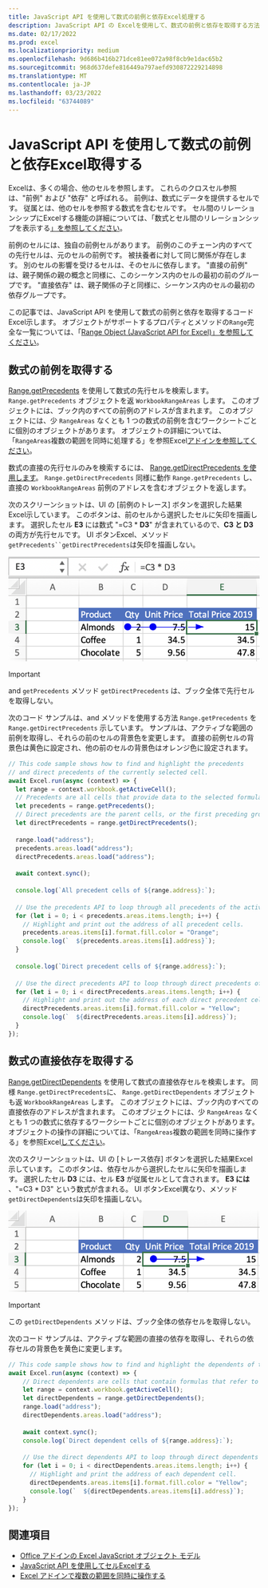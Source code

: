 ```yaml
---
title: JavaScript API を使用して数式の前例と依存Excel処理する
description: JavaScript API の Excelを使用して、数式の前例と依存を取得する方法について説明します。
ms.date: 02/17/2022
ms.prod: excel
ms.localizationpriority: medium
ms.openlocfilehash: 9d686b416b271dce81ee072a98f8cb9e1dac65b2
ms.sourcegitcommit: 968d637defe816449a797aefd930872229214898
ms.translationtype: MT
ms.contentlocale: ja-JP
ms.lasthandoff: 03/23/2022
ms.locfileid: "63744089"
---
```

# <a name="get-formula-precedents-and-dependents-using-the-excel-javascript-api"></a>JavaScript API を使用して数式の前例と依存Excel取得する

Excelは、多くの場合、他のセルを参照します。 これらのクロスセル参照は、"前例" および "依存" と呼ばれる。 前例は、数式にデータを提供するセルです。 従属とは、他のセルを参照する数式を含むセルです。 セル間のリレーションシップにExcelする機能の詳細については、「数式とセル間のリレーションシップを表示する[」を参照してください](https://support.microsoft.com/office/a59bef2b-3701-46bf-8ff1-d3518771d507)。

前例のセルには、独自の前例セルがあります。 前例のこのチェーン内のすべての先行セルは、元のセルの前例です。 被扶養者に対して同じ関係が存在します。 別のセルの影響を受けるセルは、そのセルに依存します。 "直接の前例" は、親子関係の親の概念と同様に、このシーケンス内のセルの最初の前のグループです。 "直接依存" は、親子関係の子と同様に、シーケンス内のセルの最初の依存グループです。

この記事では、JavaScript API を使用して数式の前例と依存を取得するコード Excel示します。 オブジェクトがサポートするプロパティとメソッドの`Range`完全な一覧については、「[Range Object (JavaScript API for Excel)」を参照してください](/javascript/api/excel/excel.range)。

## <a name="get-the-precedents-of-a-formula"></a>数式の前例を取得する

[Range.getPrecedents](/javascript/api/excel/excel.range#excel-excel-range-getprecedents-member(1)) を使用して数式の先行セルを検索します。 `Range.getPrecedents` オブジェクトを返 `WorkbookRangeAreas` します。 このオブジェクトには、ブック内のすべての前例のアドレスが含まれます。 このオブジェクトには、少 `RangeAreas` なくとも 1 つの数式の前例を含むワークシートごとに個別のオブジェクトがあります。 オブジェクトの詳細については、「`RangeAreas`複数の範囲を同時に処理する」を参照Excel[アドインを参照してください](excel-add-ins-multiple-ranges.md)。

数式の直接の先行セルのみを検索するには、 [Range.getDirectPrecedents を使用します](/javascript/api/excel/excel.range#excel-excel-range-getdirectprecedents-member(1))。 `Range.getDirectPrecedents` 同様に動作 `Range.getPrecedents` し、直接の `WorkbookRangeAreas` 前例のアドレスを含むオブジェクトを返します。

次のスクリーンショットは、UI の [前例のトレース] ボタンを選択した結果Excel示しています。 このボタンは、前のセルから選択したセルに矢印を描画します。 選択したセル **E3** には数式 "=C3 * **D3**" が含まれているので、**C3 と D3** の両方が先行セルです。 UI ボタンExcel、メソッド`getPrecedents``getDirectPrecedents`は矢印を描画しない。

![UI の矢印トレースの先行セルExcelします。](../images/excel-ranges-trace-precedents.png)

> [!IMPORTANT]
> and `getPrecedents` メソッド `getDirectPrecedents` は、ブック全体で先行セルを取得しない。

次のコード サンプルは、and メソッドを使用する方法 `Range.getPrecedents` を `Range.getDirectPrecedents` 示しています。 サンプルは、アクティブな範囲の前例を取得し、それらの前のセルの背景色を変更します。 直接の前例セルの背景色は黄色に設定され、他の前のセルの背景色はオレンジ色に設定されます。

```js
// This code sample shows how to find and highlight the precedents 
// and direct precedents of the currently selected cell.
await Excel.run(async (context) => {
  let range = context.workbook.getActiveCell();
  // Precedents are all cells that provide data to the selected formula.
  let precedents = range.getPrecedents();
  // Direct precedents are the parent cells, or the first preceding group of cells that provide data to the selected formula.    
  let directPrecedents = range.getDirectPrecedents();

  range.load("address");
  precedents.areas.load("address");
  directPrecedents.areas.load("address");
  
  await context.sync();

  console.log(`All precedent cells of ${range.address}:`);
  
  // Use the precedents API to loop through all precedents of the active cell.
  for (let i = 0; i < precedents.areas.items.length; i++) {
    // Highlight and print out the address of all precedent cells.
    precedents.areas.items[i].format.fill.color = "Orange";
    console.log(`  ${precedents.areas.items[i].address}`);
  }

  console.log(`Direct precedent cells of ${range.address}:`);

  // Use the direct precedents API to loop through direct precedents of the active cell.
  for (let i = 0; i < directPrecedents.areas.items.length; i++) {
    // Highlight and print out the address of each direct precedent cell.
    directPrecedents.areas.items[i].format.fill.color = "Yellow";
    console.log(`  ${directPrecedents.areas.items[i].address}`);
  }
});
```

## <a name="get-the-direct-dependents-of-a-formula"></a>数式の直接依存を取得する

[Range.getDirectDependents](/javascript/api/excel/excel.range#excel-excel-range-getdirectdependents-member(1)) を使用して数式の直接依存セルを検索します。 同様 `Range.getDirectPrecedents`に、 `Range.getDirectDependents` オブジェクトも返 `WorkbookRangeAreas` します。 このオブジェクトには、ブック内のすべての直接依存のアドレスが含まれます。 このオブジェクトには、少 `RangeAreas` なくとも 1 つの数式に依存するワークシートごとに個別のオブジェクトがあります。 オブジェクトの操作の詳細については、「`RangeAreas`複数の範囲を同時に操作する」を参照Excel[してください](excel-add-ins-multiple-ranges.md)。

次のスクリーンショットは、UI の [トレース依存] ボタンを選択した結果Excel示しています。 このボタンは、依存セルから選択したセルに矢印を描画します。 選択したセル **D3** には、セル **E3** が従属セルとして含されます。 **E3 には** 、"=C3 * D3" という数式が含まれる。 UI ボタンExcel異なり、メソッド`getDirectDependents`は矢印を描画しない。

![UI 内の依存セルをExcelします。](../images/excel-ranges-trace-dependents.png)

> [!IMPORTANT]
> この `getDirectDependents` メソッドは、ブック全体の依存セルを取得しない。

次のコード サンプルは、アクティブな範囲の直接の依存を取得し、それらの依存セルの背景色を黄色に変更します。

```js
// This code sample shows how to find and highlight the dependents of the currently selected cell.
await Excel.run(async (context) => {
    // Direct dependents are cells that contain formulas that refer to other cells.
    let range = context.workbook.getActiveCell();
    let directDependents = range.getDirectDependents();
    range.load("address");
    directDependents.areas.load("address");
    
    await context.sync();
    console.log(`Direct dependent cells of ${range.address}:`);

    // Use the direct dependents API to loop through direct dependents of the active cell.
    for (let i = 0; i < directDependents.areas.items.length; i++) {
      // Highlight and print the address of each dependent cell.
      directDependents.areas.items[i].format.fill.color = "Yellow";
      console.log(`  ${directDependents.areas.items[i].address}`);
    }
});
```

## <a name="see-also"></a>関連項目

- [Office アドインの Excel JavaScript オブジェクト モデル](excel-add-ins-core-concepts.md)
- [JavaScript API を使用してセルExcelする](excel-add-ins-cells.md)
- [Excel アドインで複数の範囲を同時に操作する](excel-add-ins-multiple-ranges.md)
